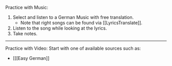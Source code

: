 Practice with Music:
1. Select and listen to a German Music with free translation.
	- Note that right songs can be found via [[LyricsTranslate]].
2. Listen to the song while looking at the lyrics.
3. Take notes.

---
Practice with Video:
Start with one of available sources such as:
- [[[Easy German]]